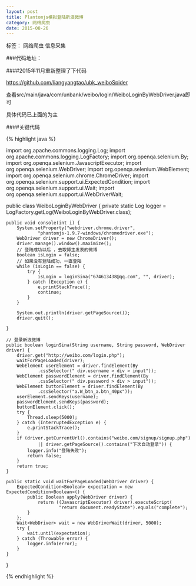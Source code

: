 ```yaml
---
layout: post
title: Plantomjs模拟登陆新浪微博
category: 网络爬虫
date: 2015-08-26
---
```


标签： 网络爬虫 信息采集


<!-- more -->



###代码地址：

####2015年11月重新整理了下代码


https://github.com/liangyangtao/ubk_weiboSpider

查看src/main/java/com/unbank/weibo/login/WeiboLoginByWebDriver.java即可

具体代码已上面的为主

####关键代码

>
{% highlight java %}

import org.apache.commons.logging.Log;
import org.apache.commons.logging.LogFactory;
import org.openqa.selenium.By;
import org.openqa.selenium.JavascriptExecutor;
import org.openqa.selenium.WebDriver;
import org.openqa.selenium.WebElement;
import org.openqa.selenium.chrome.ChromeDriver;
import org.openqa.selenium.support.ui.ExpectedCondition;
import org.openqa.selenium.support.ui.Wait;
import org.openqa.selenium.support.ui.WebDriverWait;

public class WeiboLoginByWebDriver {
	private static Log logger = LogFactory.getLog(WeiboLoginByWebDriver.class);

	public void console(int i) {
		System.setProperty("webdriver.chrome.driver",
				"phantomjs-1.9.7-windows/chromedriver.exe");
		WebDriver driver = new ChromeDriver();
		driver.manage().window().maximize();
		// 登陆成功以后 ，去取博主发表的微博
		boolean isLogin = false;
		// 如果没有登陆成功，一直登陆
		while (isLogin == false) {
			try {
				isLogin = loginSina("674613438@qq.com", "", driver);
			} catch (Exception e) {
				e.printStackTrace();
				continue;
			}
		}

		System.out.println(driver.getPageSource());
		driver.quit();

	}

	// 登录新浪微博
	public boolean loginSina(String username, String password, WebDriver driver) {
		driver.get("http://weibo.com/login.php");
		waitForPageLoaded(driver);
		WebElement userElement = driver.findElement(By
				.cssSelector(" div.username > div > input"));
		WebElement passwordElement = driver.findElement(By
				.cssSelector(" div.password > div > input"));
		WebElement buttonElement = driver.findElement(By
				.cssSelector("a.W_btn_a.btn_40px"));
		userElement.sendKeys(username);
		passwordElement.sendKeys(password);
		buttonElement.click();
		try {
			Thread.sleep(5000);
		} catch (InterruptedException e) {
			e.printStackTrace();
		}
		if (driver.getCurrentUrl().contains("weibo.com/signup/signup.php")
				|| driver.getPageSource().contains("下次自动登录")) {
			logger.info("登陆失败");
			return false;
		}
		return true;
	}

	public static void waitForPageLoaded(WebDriver driver) {
		ExpectedCondition<Boolean> expectation = new ExpectedCondition<Boolean>() {
			public Boolean apply(WebDriver driver) {
				return ((JavascriptExecutor) driver).executeScript(
						"return document.readyState").equals("complete");
			}
		};
		Wait<WebDriver> wait = new WebDriverWait(driver, 5000);
		try {
			wait.until(expectation);
		} catch (Throwable error) {
			logger.info(error);
		}
	}

}


{% endhighlight %}


